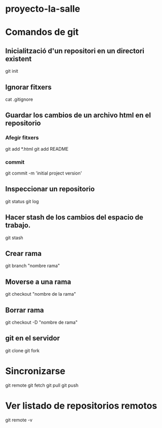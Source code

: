 # proyecto-la-salle

# Comandos de git

## Inicialització d'un repositori en un directori existent

git init

## Ignorar fitxers

cat .gitignore


## Guardar los cambios de un archivo html en el repositorio
### Afegir fitxers

git add *.html
git add README

### commit
git commit -m 'initial project version'

## Inspeccionar un repositorio
git status
git log


## Hacer stash  de los cambios del espacio de trabajo.

git stash

## Crear rama

git branch "nombre rama"

## Moverse a una rama

git checkout "nombre de la rama"

## Borrar rama

git checkout -D "nombre de rama"

## git en el servidor

git clone
git fork

# Sincronizarse

git remote
git fetch
git pull
git push

# Ver listado de repositorios remotos

git remote -v
